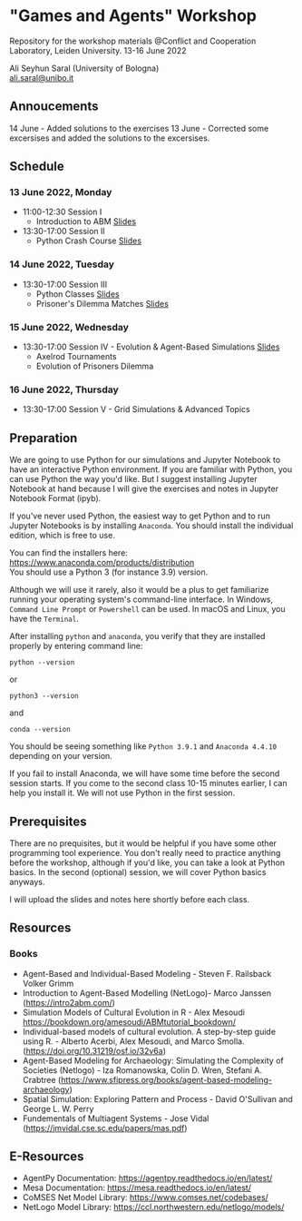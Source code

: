 
# "Games and Agents" Workshop
Repository for the workshop materials
@Conflict and Cooperation Laboratory, Leiden University. 13-16 June 2022


Ali Seyhun Saral (University of Bologna)  
<ali.saral@unibo.it> 

## Annoucements
14 June - Added solutions to the exercises
13 June - Corrected some excersises and added the solutions to the excersises.

## Schedule

### 13 June 2022, Monday
- 11:00-12:30 Session I
  - Introduction to ABM [Slides](https://www.saral.it/leidensim/slides/intro.html#/title-slide)
- 13:30-17:00 Session II
  - Python Crash Course [Slides](https://www.saral.it/leidensim/slides/python_intro.html)

### 14 June 2022, Tuesday
- 13:30-17:00 Session III 
  - Python Classes [Slides](https://www.saral.it/leidensim/slides/classes.html)
  - Prisoner's Dilemma Matches [Slides](https://www.saral.it/leidensim/slides/agents.html)
  

### 15 June 2022, Wednesday
- 13:30-17:00 Session IV - Evolution & Agent-Based Simulations [Slides](https://www.saral.it/leidensim/slides/agents2.html)
  - Axelrod Tournaments
  - Evolution of Prisoners Dilemma  
### 16 June 2022, Thursday
- 13:30-17:00 Session V - Grid Simulations & Advanced Topics


## Preparation
We are going to use Python for our simulations and Jupyter Notebook to have an interactive Python environment. If you are familiar with Python, you can use Python the way you'd like. But I suggest installing Jupyter Notebook at hand because I will give the exercises and notes in Jupyter Notebook Format (ipyb).

If you've never used Python, the easiest way to get Python and to run Jupyter Notebooks is by installing `Anaconda`. You should install the individual edition, which is free to use.

You can find the installers here: https://www.anaconda.com/products/distribution  
You should use a Python 3 (for instance 3.9) version. 

Although we will use it rarely, also it would be a plus to get familiarize running your operating system's command-line interface. In Windows, `Command Line Prompt` or `Powershell` can be used. In macOS and Linux, you have the `Terminal`. 

After installing `python` and `anaconda`, you verify that they are installed properly by entering command line: 
```
python --version
```
or 
```
python3 --version
```

and 

```
conda --version
```
You should be seeing something like `Python 3.9.1` and `Anaconda 4.4.10` depending on your version.

If you fail to install Anaconda, we will have some time before the second session starts. If you come to the second class 10-15 minutes earlier, I can help you install it. We will not use Python in the first session.

## Prerequisites
There are no prequisites, but it would be helpful if you have some other programming tool experience. You don't really need to practice anything before the workshop, although if you'd like, you can take a look at Python basics. In the second (optional) session, we will cover Python basics anyways. 

I will upload the slides and notes here shortly before each class.  

## Resources
### Books
- Agent-Based and Individual-Based Modeling - Steven F. Railsback Volker Grimm
- Introduction to Agent-Based Modelling (NetLogo)- Marco Janssen (https://intro2abm.com/)
- Simulation Models of Cultural Evolution in R - Alex Mesoudi https://bookdown.org/amesoudi/ABMtutorial_bookdown/
- Individual-based models of cultural evolution. A step-by-step guide using R. - Alberto Acerbi, Alex Mesoudi, and Marco Smolla. (https://doi.org/10.31219/osf.io/32v6a)
- Agent-Based Modeling for Archaeology: Simulating the Complexity of Societies (Netlogo) - Iza Romanowska, Colin D. Wren, Stefani A. Crabtree  (https://www.sfipress.org/books/agent-based-modeling-archaeology)
- Spatial Simulation: Exploring Pattern and Process - David O'Sullivan and George L. W. Perry
- Fundementals of Multiagent Systems - Jose Vidal (https://jmvidal.cse.sc.edu/papers/mas.pdf)

## E-Resources
- AgentPy Documentation: https://agentpy.readthedocs.io/en/latest/
- Mesa Documentation: https://mesa.readthedocs.io/en/latest/
- CoMSES Net Model Library: https://www.comses.net/codebases/
- NetLogo Model Library: https://ccl.northwestern.edu/netlogo/models/
